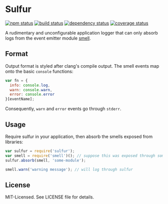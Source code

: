 # Sulfur
[![npm status](http://img.shields.io/npm/v/sulfur.svg)](https://www.npmjs.org/package/sulfur)
[![build status](https://secure.travis-ci.org/clux/sulfur.svg)](http://travis-ci.org/clux/sulfur)
[![dependency status](https://david-dm.org/clux/sulfur.svg)](https://david-dm.org/clux/sulfur)
[![coverage status](http://img.shields.io/coveralls/clux/sulfur.svg)](https://coveralls.io/r/clux/sulfur)

A rudimentary and unconfigurable application logger that can only absorb logs from the event emitter module [smell](https://npmjs.org/package/smell).

## Format
Output format is styled after clang's compile output. The smell events map onto the basic `console` functions:

```js
var fn = {
  info: console.log,
  warn: console.warn,
  error: console.error
}[eventName];
```

Consequently, `warn` and `error` events go through `stderr`.

## Usage
Require sulfur in your application, then absorb the smells exposed from libraries:

```js
var sulfur = require('sulfur');
var smell = require('smell')(); // suppose this was exposed through some-module
sulfur.absorb(smell, 'some-module');

smell.warn('warning message'); // will log through sulfur
```

## License
MIT-Licensed. See LICENSE file for details.
